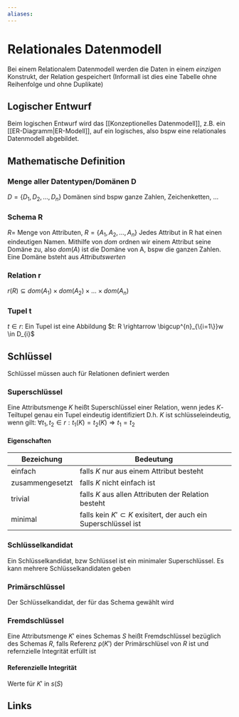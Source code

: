 ```yaml
---
aliases: 
---
```

# Relationales Datenmodell 
Bei einem Relationalem Datenmodell werden die Daten in einem *einzigen* Konstrukt, der Relation gespeichert (Informall ist dies eine Tabelle ohne Reihenfolge und ohne Duplikate)
## Logischer Entwurf
Beim logischen Entwurf wird das [[Konzeptionelles Datenmodell]], z.B. ein [[ER-Diagramm|ER-Modell]], auf ein logisches, also bspw eine relationales Datenmodell abgebildet.

## Mathematische Definition
### Menge aller Datentypen/Domänen D
$D=\{D_{1},D_{2},\dotso,D_{n}\}$
Domänen sind bspw ganze Zahlen, Zeichenketten, ...
### Schema R
$R=$ Menge von Attributen, $R=\{A_{1},A_{2},\dotso,A_{n}\}$
Jedes Attribut in R hat einen eindeutigen Namen. Mithilfe von $dom$ ordnen wir einem Attribut seine Domäne zu, also $dom(A)$ ist die Domäne von A, bspw die ganzen Zahlen. Eine Domäne bsteht aus *Attributswerten*
### Relation r
$r(R) \subseteq dom(A_{1}) \times dom(A_{2}) \times \dotso \times dom(A_{n})$

### Tupel t
$t \in r:$ Ein Tupel ist eine Abbildung $t: R \rightarrow \bigcup^{n}_{\{i=1\}}w \in D_{i}$ 
## Schlüssel
Schlüssel müssen auch für Relationen definiert werden
### Superschlüssel
Eine Attributsmenge $K$ heißt Superschlüssel einer Relation, wenn jedes $K$-Teiltupel genau ein Tupel eindeutig identifiziert
D.h. $K$ ist schlüsseleindeutig, wenn gilt: $\forall t_{1},t_{2} \in r: t_{1}(K) = t_{2}(K) \Rightarrow t_{1}= t_{2}$
#### Eigenschaften
| Bezeichung      | Bedeutung                                                           |
| --------------- | ------------------------------------------------------------------- |
| einfach         | falls $K$ nur aus einem Attribut besteht                            |
| zusammengesetzt | falls $K$ nicht einfach ist                                         |
| trivial         | falls $K$ aus allen Attributen der Relation besteht                 |
| minimal         | falls kein $K'\subset K$ exisitert, der auch ein Superschlüssel ist |

### Schlüsselkandidat
Ein Schlüsselkandidat, bzw Schlüssel ist ein minimaler Superschlüssel. Es kann mehrere Schlüsselkandidaten geben

### Primärschlüssel
Der Schlüsselkandidat, der für das Schema gewählt wird

### Fremdschlüssel
Eine Attributsmenge $K'$ eines Schemas $S$ heißt Fremdschlüssel bezüglich des Schemas $R$, falls Referenz $\uprho(K')$ der Primärschlüsel von $R$ ist und refernzielle Integrität erfüllt ist

#### Referenzielle Integrität
Werte für $K'$ in $s(S)$
## Links